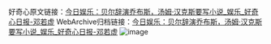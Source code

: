 好奇心原文链接：[今日娱乐：贝尔辞演乔布斯，汤姆·汉克斯要写小说_娱乐_好奇心日报-邓若虚](https://www.qdaily.com/articles/3264.html)
WebArchive归档链接：[今日娱乐：贝尔辞演乔布斯，汤姆·汉克斯要写小说_娱乐_好奇心日报-邓若虚](http://web.archive.org/web/20190623151751/https://www.qdaily.com/articles/3264.html)
![image](http://ww3.sinaimg.cn/large/007d5XDply1g3v6wgt483j30u035bhdt)